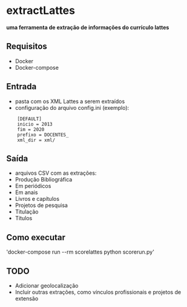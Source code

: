 # extractLattes
**uma ferramenta de extração de informações do currículo lattes**
## Requisitos

* Docker
* Docker-compose

## Entrada

* pasta com os XML Lattes a serem extraídos
* configuração do arquivo config.ini (exemplo):

```
    [DEFAULT]
    inicio = 2013
    fim = 2020
    prefixo = DOCENTES_
    xml_dir = xml/
```
## Saída

* arquivos CSV com as extrações:
 * Produção Bibliográfica
  * Em periódicos
  * Em anais
  * Livros e capítulos
 * Projetos de pesquisa
 * Titulação
 * Títulos

## Como executar

'docker-compose run --rm scorelattes python scorerun.py'

## TODO
* Adicionar geolocalização
* Incluir outras extrações, como vínculos profissionais e projetos de extensão